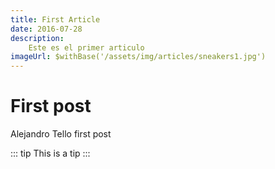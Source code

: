 ```yaml
---
title: First Article
date: 2016-07-28
description:
    Este es el primer articulo
imageUrl: $withBase('/assets/img/articles/sneakers1.jpg')
---
```


# First post

Alejandro Tello first post

::: tip
This is a tip
:::
